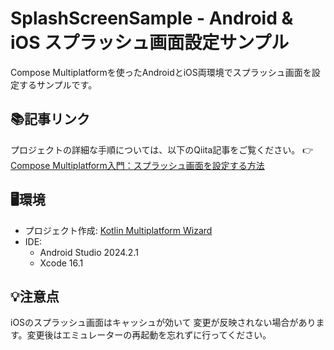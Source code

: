 # SplashScreenSample - Android & iOS スプラッシュ画面設定サンプル
Compose Multiplatformを使ったAndroidとiOS両環境でスプラッシュ画面を設定するサンプルです。

## 📚記事リンク
プロジェクトの詳細な手順については、以下のQiita記事をご覧ください。
👉 [Compose Multiplatform入門：スプラッシュ画面を設定する方法](https://qiita.com/maabow/53ff47082f5fa9f4b732)

## 🖥️環境
- プロジェクト作成: [Kotlin Multiplatform Wizard](https://kmp.jetbrains.com/)
- IDE:
  - Android Studio 2024.2.1 
  - Xcode 16.1

## 💡注意点
iOSのスプラッシュ画面はキャッシュが効いて 変更が反映されない場合があります。変更後はエミュレーターの再起動を忘れずに行ってください。

